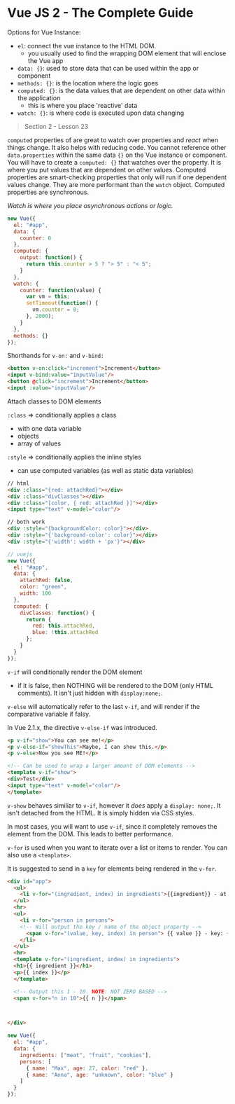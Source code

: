# Vue JS 2 - The Complete Guide

Options for Vue Instance:

- `el`: connect the vue instance to the HTML DOM.
  - you usually used to find the wrapping DOM element that will enclose the Vue app
- `data: {}`: used to store data that can be used within the app or component
- `methods: {}`: is the location where the logic goes
- `computed: {}`: is the data values that are dependent on other data within the application
  - this is where you place 'reactive' data
- `watch: {}`: is where code is executed upon data changing

> Section 2 - Lesson 23

`computed` properties of are great to watch over properties and _react_ when things change. It also helps with reducing code.
You cannot reference other `data.properties` within the same data `{}` on the Vue instance or component.
You will have to create a `computed: {}` that watches over the property. It is where you put values that are dependent on other values.
Computed properties are smart-checking properties that only will run if one dependent values change. They are more performant than the `watch` object.
Computed properties are synchronous.

_Watch is where you place asynchronous actions or logic._

```js
new Vue({
  el: "#app",
  data: {
    counter: 0
  },
  computed: {
    output: function() {
      return this.counter > 5 ? "> 5" : "< 5";
    }
  },
  watch: {
    counter: function(value) {
      var vm = this;
      setTimeout(function() {
        vm.counter = 0;
      }, 2000);
    }
  },
  methods: {}
});
```

Shorthands for `v-on:` and `v-bind:`

```html
<button v-on:click="increment">Increment</button>
<input v-bind:value="inputValue"/>
<button @click="increment">Increment</button>
<input :value="inputValue"/>
```

Attach classes to DOM elements

`:class` => conditionally applies a class

- with one data variable
- objects
- array of values

`:style` => conditionally applies the inline styles

- can use computed variables (as well as static data variables)

```html
// html
<div :class="{red: attachRed}"></div>
<div :class="divClasses"></div>
<div :class="[color, { red: attachRed }]"></div>
<input type="text" v-model="color"/>

// both work
<div :style="{backgroundColor: color}"></div>
<div :style="{'background-color': color}"></div>
<div :style="{'width': width + 'px'}"></div>
```

```js
// vuejs
new Vue({
  el: "#app",
  data: {
    attachRed: false,
    color: "green",
    width: 100
  },
  computed: {
    divClasses: function() {
      return {
        red: this.attachRed,
        blue: !this.attachRed
      };
    }
  }
});
```

`v-if` will conditionally render the DOM element

- if it is false, then NOTHING will be rendered to the DOM (only HTML comments). It isn't just hidden with `display:none;`.

`v-else` will automatically refer to the last `v-if`, and will render if the comparative variable if falsy.

In Vue 2.1.x, the directive `v-else-if` was introduced.

```html
<p v-if="show">You can see me!</p>
<p v-else-if="showThis">Maybe, I can show this.</p>
<p v-else>Now you see ME!</p>

<!-- Can be used to wrap a larger amount of DOM elements -->
<template v-if="show">
<div>Test</div>
<input type="text" v-model="color"/>
</template>
```

`v-show` behaves similiar to `v-if`, however it _does_ apply a `display: none;`. It isn't detached from the HTML. It is simply hidden via CSS styles.

In most cases, you will want to use `v-if`, since it completely removes the element from the DOM. This leads to better performance.

`v-for` is used when you want to iterate over a list or items to render. You can also use a `<template>`.

It is suggested to send in a `key` for elements being rendered in the `v-for`.

```html
<div id="app">
  <ul>
    <li v-for="(ingredient, index) in ingredients">{{ingredient}} - at index: {{ index }}</li>
  </ul>
  <hr>
  <ul>
    <li v-for="person in persons">
    <!-- Will output the key / name of the object property -->
      <span v-for="(value, key, index) in person"> {{ value }} - key: {{ key }} - index: {{ index }}</span>
    </li>
  </ul>
  <hr>
  <template v-for="(ingredient, index) in ingredients">
  <h1>{{ ingredient }}</h1>
  <p>{{ index }}</p>
  </template>

  <!-- Output this 1 - 10. NOTE: NOT ZERO BASED -->
  <span v-for="n in 10">{{ n }}</span>



</div>
```

```js
new Vue({
  el: "#app",
  data: {
    ingredients: ["meat", "fruit", "cookies"],
    persons: [
      { name: "Max", age: 27, color: "red" },
      { name: "Anna", age: "unknown", color: "blue" }
    ]
  }
});
```
